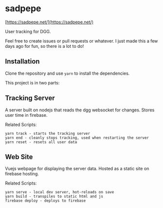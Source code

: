 # sadpepe

[https://sadpepe.net/](https://sadpepe.net/)

User tracking for DGG.

Feel free to create issues or pull requests or whatever. I just made this a few days ago for fun, so there is a lot to do!

## Installation

Clone the repository and use `yarn` to install the dependencies.


This project is in two parts:
 
 ## Tracking Server
 A server built on nodejs that reads the dgg websocket for changes. Stores user time in firebase. 
 
 Related Scripts:
 
 ```
 yarn track - starts the tracking server
 yarn end - cleanly stops tracking, used when restarting the server
 yarn reset - resets all user data
 ```
 
 ## Web Site
 Vuejs webpage for displaying the server data. Hosted as a static site on firebase hosting.
 
 Related Scripts:
```
yarn serve - local dev server, hot-reloads on save
yarn build - transpiles to static html and js
firebase deploy - deploys to firebase
```
